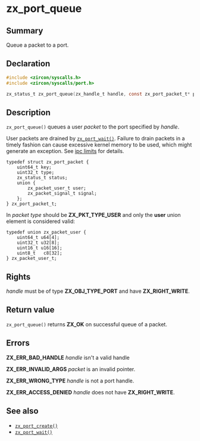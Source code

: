 <!-- Generated by zircon/scripts/update-docs-from-fidl, do not edit! -->
# zx_port_queue

## Summary

Queue a packet to a port.

## Declaration

```c
#include <zircon/syscalls.h>
#include <zircon/syscalls/port.h>

zx_status_t zx_port_queue(zx_handle_t handle, const zx_port_packet_t* packet);
```

## Description

`zx_port_queue()` queues a user *packet* to the port specified by *handle*.

User packets are drained by [`zx_port_wait()`]. Failure to drain packets in a
timely fashion can cause excessive kernel memory to be used, which might generate
an exception. See [ipc limits](/docs/concepts/kernel/ipc_limits.md) for details.

```
typedef struct zx_port_packet {
    uint64_t key;
    uint32_t type;
    zx_status_t status;
    union {
        zx_packet_user_t user;
        zx_packet_signal_t signal;
    };
} zx_port_packet_t;

```

In *packet* *type* should be **ZX_PKT_TYPE_USER** and only the **user**
union element is considered valid:

```
typedef union zx_packet_user {
    uint64_t u64[4];
    uint32_t u32[8];
    uint16_t u16[16];
    uint8_t   c8[32];
} zx_packet_user_t;

```

## Rights

*handle* must be of type **ZX_OBJ_TYPE_PORT** and have **ZX_RIGHT_WRITE**.

## Return value

`zx_port_queue()` returns **ZX_OK** on successful queue of a packet.

## Errors

**ZX_ERR_BAD_HANDLE** *handle* isn't a valid handle

**ZX_ERR_INVALID_ARGS** *packet* is an invalid pointer.

**ZX_ERR_WRONG_TYPE** *handle* is not a port handle.

**ZX_ERR_ACCESS_DENIED** *handle* does not have **ZX_RIGHT_WRITE**.

## See also

 - [`zx_port_create()`]
 - [`zx_port_wait()`]

[`zx_port_create()`]: port_create.md
[`zx_port_wait()`]: port_wait.md

